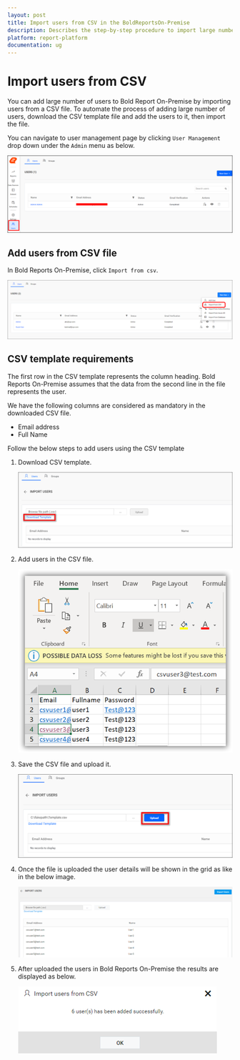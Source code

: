 ```yaml
---
layout: post
title: Import users from CSV in the BoldReportsOn-Premise
description: Describes the step-by-step procedure to import large number of users from the CSV file into the Bold Reports On-Premise.
platform: report-platform
documentation: ug
---
```


# Import users from CSV

You can add large number of users to Bold Report On-Premise by importing users from a CSV file. To automate the process of adding large number of users, download the CSV template file and add the users to it, then import the file.

You can navigate to user management page by clicking `User Management` drop down under the `Admin` menu as below.

![Import from CSV - Navigation](/static/assets/on-premise/images/manage-users-and-groups/users/usermanagement.png)

## Add users from CSV file

In Bold Reports On-Premise, click `Import from csv`.

![Import from CSV - Goto Import CSV users page](/static/assets/on-premise/images/manage-users-and-groups/users/goto-import-csv-users.png)

## CSV template requirements

The first row in the CSV template represents the column heading. Bold Reports On-Premise assumes that the data from the second line in the file represents the user.

We have the following columns are considered as mandatory in the downloaded CSV file.

* Email address
* Full Name

Follow the below steps to add users using the CSV template

1. Download CSV template.

    ![Import from CSV - Download CSV template](/static/assets/on-premise/images/manage-users-and-groups/users/csv-import.png)

2. Add users in the CSV file.

    ![Import from CSV - Add users into CSV file](/static/assets/on-premise/images/manage-users-and-groups/users/csv-import-add-users.png)

3. Save the CSV file and upload it.

    ![Import from CSV - Upload CSV file](/static/assets/on-premise/images/manage-users-and-groups/users/csv-import-upload.png)

4. Once the file is uploaded the user details will be shown in the grid as like in the below image.

    ![Import from CSV - User detail in grid](/static/assets/on-premise/images/manage-users-and-groups/users/csv-import-grid.png)

5. After uploaded the users in Bold Reports On-Premise the results are displayed as below.

    ![Import from CSV - Success Message](/static/assets/on-premise/images/manage-users-and-groups/users/import-csv-users-confirmation.png)